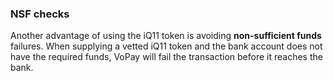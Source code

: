 ### NSF checks
<!-- when providing an iq11 token we can connect to the bank account and check if the funds are available before processing the transaction -->
Another advantage of using the iQ11 token is avoiding **non-sufficient funds** failures. When supplying a vetted iQ11 token and the bank account does not have the required funds, VoPay will fail the transaction before it reaches the bank.
<!--   - troubleshooting.md -->
<!--   - when-do-transactions-fail.md -->
<!--   - common-errors.md -->
<!--   - flagged-transactions.md -->
<!--   - nsfs.md -->

<!--   - nsf-checks.md -->

<!--   - invalid-account-info.md -->
<!--   - other-errors.md -->
<!--   - other-transaction-requests.md -->
<!--   - cancel.md -->
<!--   - refund.md -->
<!--   - removing-flags.md -->
